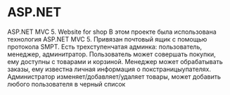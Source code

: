 # ASP.NET
ASP.NET MVC 5. Website for shop
В этом проекте была использована технология ASP.NET MVC 5. Привязан почтовый ящик с помощью протокола SMPT.
Есть трехступенчатая админка: пользователь, менеджер, админитратор. Пользователь может совершать покупки, 
ему доступны  с товарами и корзиной. Менеджер может обрабатывать заказы, ему известна личная 
информация о покстраницыупателях. Администратор изменяет/добавляет/удаляет товары, может добавить любого пользователя
в черный список

